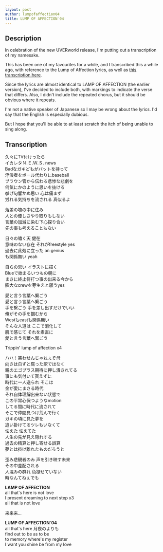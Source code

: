 ```yaml
---
layout: post
author: lumpofaffection04
title: LUMP OF AFFECTION`04
---
```


## Description

In celebration of the new UVERworld release, I'm putting out a transcription of my namesake.

This has been one of my favourites for a while, and I transcribed this a while ago, with reference to the Lump of Affection lyrics, as well as [this transcription here](http://tahine124.blog110.fc2.com/blog-entry-21.html).

Since the lyrics are almost identical to LAMP OF AFFECTION (the earlier version), I've decided to include both, with markings to indicate the verse that differs.  Also, I didn't include the repeated chorus, but it should be obvious where it repeats.

I'm not a native speaker of Japanese so I may be wrong about the lyrics. I'd say that the English is especially dubious.

But I hope that you'll be able to at least scratch the itch of being unable to sing along.

## Transcription

久々にTV付けったら<br/>
イカレタＮ.Ｅ.Ｗ.Ｓ. news<br/>
Badなガキどもがバットを持って<br/>
浮浪者をボール代わりにbaseball<br/>
ブラウン管から伝わる悲惨な悲劇を<br/>
何気にかのように思いを抜ける<br/>
挙げ句響かぬ思い 心は痛まず<br/>
労れる気持ちを流される 真似るよ<br/>

落差の塊の中に住み<br/>
人との優しさやり取りもしない<br/>
言葉の加減に染む下心探り合い<br/>
先の事も考えることもない<br/>

日々の嘯く天 健在<br/>
意味のない存在 それがfreestyle yes<br/>
過去に此処に立った an genius<br/>
も関係無い yeah<br/>

自らの思い イラストに描く<br/>
Blueで始まるいつもの朝に<br/>
まさに終止符打つ事の出来る今から<br/>
膨大なcrewを芽生えと願うyes<br/>

愛と言う言葉へ繋ごう<br/>
愛と言う言葉へ繋ごう<br/>
手を繋ごう 手を差し出すだけでいい<br/>
俺がその手を掴むから<br/>
Westもeastも関係無い<br/>
そんな人道は ここで消化して<br/>
肌で感じて それを素直に<br/>
愛と言う言葉へ繋ごう<br/>

Trippin' lump of affection x4<br/>

ハハ！笑わせんじゃねぇぞ母<br/>
向きは自ずと腐った訳ではなく<br/>
親のエゴプラス期待に押し潰されてる<br/>
事にも気付いて貰えずに<br/>
時代に一人送られ そこは<br/>
金が愛にまさる時代<br/>
それ自体理解出来ない状態で<br/>
この平常心保つようなmotion<br/>
してる間に時代に流されて<br/>
そこで仲間見つけ荒んで行く<br/>
ガキの頃に見た夢を<br/>
追い掛けてるツレもいなくて<br/>
怯えた 怯えてた<br/>
人生の先が見え隠れする<br/>
過去の精算と押し寄せる誤算<br/>
夢とは掛け離れたものだろうと<br/>

歪み悲観者のみ 声を引き映す未来<br/>
その中差配される<br/>
人混みの群れ 色褪せていない<br/>
時なんてねぇでも<br/>

**LAMP OF AFFECTION**<br/>
all that's here is not love<br/>
I present dreaming to next step x3<br/>
all that is not love<br/>

来来来...<br/>

**LUMP OF AFFECTION`04**<br/>
all that's here 月夜のよりも<br/>
find out to be as to be<br/>
to memory where's my register<br/>
I want you shine be from my love<br/>
